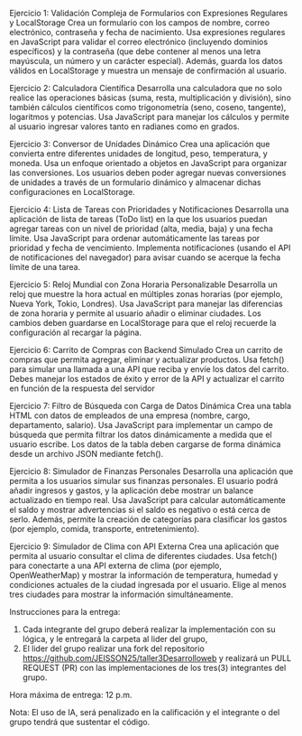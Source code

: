 Ejercicio 1: Validación Compleja de Formularios con Expresiones Regulares y LocalStorage
Crea un formulario con los campos de nombre, correo electrónico, contraseña y fecha de nacimiento. Usa expresiones regulares en JavaScript para validar el correo electrónico (incluyendo dominios específicos) y la contraseña (que debe contener al menos una letra mayúscula, un número y un carácter especial). Además, guarda los datos válidos en LocalStorage y muestra un mensaje de confirmación al usuario.

Ejercicio 2: Calculadora Científica
Desarrolla una calculadora que no solo realice las operaciones básicas (suma, resta, multiplicación y división), sino también cálculos científicos como trigonometría (seno, coseno, tangente), logaritmos y potencias. Usa JavaScript para manejar los cálculos y permite al usuario ingresar valores tanto en radianes como en grados.

Ejercicio 3: Conversor de Unidades Dinámico
Crea una aplicación que convierta entre diferentes unidades de longitud, peso, temperatura, y moneda. Usa un enfoque orientado a objetos en JavaScript para organizar las conversiones. Los usuarios deben poder agregar nuevas conversiones de unidades a través de un formulario dinámico y almacenar dichas configuraciones en LocalStorage.

Ejercicio 4: Lista de Tareas con Prioridades y Notificaciones
Desarrolla una aplicación de lista de tareas (ToDo list) en la que los usuarios puedan agregar tareas con un nivel de prioridad (alta, media, baja) y una fecha límite. Usa JavaScript para ordenar automáticamente las tareas por prioridad y fecha de vencimiento. Implementa notificaciones (usando el API de notificaciones del navegador) para avisar cuando se acerque la fecha límite de una tarea.

Ejercicio 5: Reloj Mundial con Zona Horaria Personalizable
Desarrolla un reloj que muestre la hora actual en múltiples zonas horarias (por ejemplo, Nueva York, Tokio, Londres). Usa JavaScript para manejar las diferencias de zona horaria y permite al usuario añadir o eliminar ciudades. Los cambios deben guardarse en LocalStorage para que el reloj recuerde la configuración al recargar la página.

Ejercicio 6: Carrito de Compras con Backend Simulado
Crea un carrito de compras que permita agregar, eliminar y actualizar productos. Usa fetch() para simular una llamada a una API que reciba y envíe los datos del carrito. Debes manejar los estados de éxito y error de la API y actualizar el carrito en función de la respuesta del servidor

Ejercicio 7: Filtro de Búsqueda con Carga de Datos Dinámica
Crea una tabla HTML con datos de empleados de una empresa (nombre, cargo, departamento, salario). Usa JavaScript para implementar un campo de búsqueda que permita filtrar los datos dinámicamente a medida que el usuario escribe. Los datos de la tabla deben cargarse de forma dinámica desde un archivo JSON mediante fetch().

Ejercicio 8: Simulador de Finanzas Personales
Desarrolla una aplicación que permita a los usuarios simular sus finanzas personales. El usuario podrá añadir ingresos y gastos, y la aplicación debe mostrar un balance actualizado en tiempo real. Usa JavaScript para calcular automáticamente el saldo y mostrar advertencias si el saldo es negativo o está cerca de serlo. Además, permite la creación de categorías para clasificar los gastos (por ejemplo, comida, transporte, entretenimiento).

Ejercicio 9: Simulador de Clima con API Externa
Crea una aplicación que permita al usuario consultar el clima de diferentes ciudades. Usa fetch() para conectarte a una API externa de clima (por ejemplo, OpenWeatherMap) y mostrar la información de temperatura, humedad y condiciones actuales de la ciudad ingresada por el usuario. Elige al menos tres ciudades para mostrar la información simultáneamente.


Instrucciones para la entrega:

1. Cada integrante del grupo deberá realizar la implementación con su lógica, y le entregará la carpeta al lider del grupo,
2. El lider del grupo realizar una fork del repositorio  https://github.com/JEISSON25/taller3Desarrolloweb y realizará un PULL REQUEST (PR) con las implementaciones de los tres(3) integrantes del grupo.

Hora máxima de entrega: 12 p.m.

Nota: El uso de IA, será penalizado en la calificación y el integrante o del grupo tendrá que sustentar el código.
